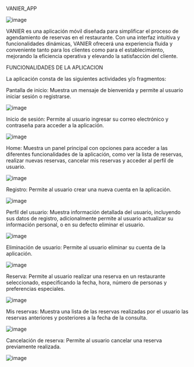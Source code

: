 VANIER_APP

![image](https://github.com/ErikaDuenas/VANIER_APP/assets/106167369/0623666d-bab6-43cc-a5b1-b2b7073d3eb2)

 VANIER es una aplicación móvil diseñada para simplificar el proceso de agendamiento de reservas en el restaurante. Con una interfaz intuitiva y funcionalidades dinámicas, VANIER ofrecerá una experiencia fluida y conveniente tanto para los clientes como para el establecimiento, mejorando la eficiencia operativa y elevando la satisfacción del cliente. 


 
FUNCIONALIDADES DE LA APLICACION 

La aplicación consta de las siguientes actividades y/o fragmentos: 

Pantalla de inicio: Muestra un mensaje de bienvenida y permite al usuario iniciar sesión o registrarse. 

![image](https://github.com/ErikaDuenas/VANIER_APP/assets/106167369/d3f80806-5d1e-4300-bc28-dc3313de73c5)

Inicio de sesión: Permite al usuario ingresar su correo electrónico y contraseña para acceder a la aplicación. 

![image](https://github.com/ErikaDuenas/VANIER_APP/assets/106167369/de5effba-0588-4f43-a966-d9d4d7479eb0)

Home: Muestra un panel principal con opciones para acceder a las diferentes funcionalidades de la aplicación, como ver la lista de reservas, realizar nuevas reservas, cancelar mis reservas y acceder al perfil de usuario. 

![image](https://github.com/ErikaDuenas/VANIER_APP/assets/106167369/abc0ce39-9441-4ad2-83a3-e254d9f7b2d5)

Registro: Permite al usuario crear una nueva cuenta en la aplicación. 

![image](https://github.com/ErikaDuenas/VANIER_APP/assets/106167369/f4a11f73-f978-421b-bb27-bf6fa545d0b7)

Perfil del usuario: Muestra información detallada del usuario, incluyendo sus datos de registro, adicionalmente permite al usuario actualizar su información personal, o en su defecto eliminar el usuario. 

![image](https://github.com/ErikaDuenas/VANIER_APP/assets/106167369/fdcb89e6-ed85-4eef-bfcb-9e8e68bc94d0)

Eliminación de usuario: Permite al usuario eliminar su cuenta de la aplicación. 

![image](https://github.com/ErikaDuenas/VANIER_APP/assets/106167369/07142c5c-d2d8-4617-a001-5a921cd51262)

Reserva: Permite al usuario realizar una reserva en un restaurante seleccionado, especificando la fecha, hora, número de personas y preferencias especiales.

![image](https://github.com/ErikaDuenas/VANIER_APP/assets/106167369/0dc62eeb-3eda-482c-ab0b-01fdc2577897)

Mis reservas: Muestra una lista de las reservas realizadas por el usuario las reservas anteriores y posteriores a la fecha de la consulta. 

![image](https://github.com/ErikaDuenas/VANIER_APP/assets/106167369/5bb6ed85-29b4-406d-a0a4-ede8b9bce358)

Cancelación de reserva: Permite al usuario cancelar una reserva previamente realizada. 

![image](https://github.com/ErikaDuenas/VANIER_APP/assets/106167369/b06b44f7-c6f0-430b-8dad-87a633116e82)




